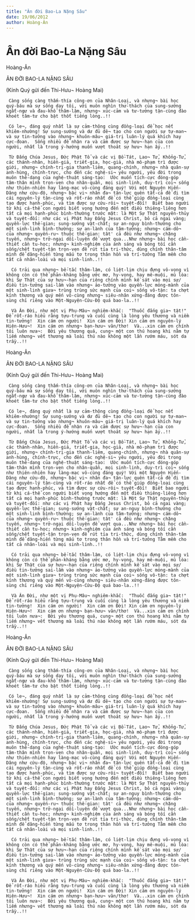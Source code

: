 ```yaml
---
title: "Ân đời Bao-La Nặng Sâu"
date: 19/06/2012
author: Hoàng-Ân
---
```


# Ân đời Bao-La Nặng Sâu

Hoàng-Ân

ÂN ĐỜI BAO-LA NẶNG SÂU

(Kính Quý gửi đến Thi-Hưu¬ Hoàng Mai)


     Càng sống càng thấm-thía công-ơn của Nhân-Loại, và nhưng¬ bài học quý-báu mà sự sống dạy tôi, với muôn nghìn thử-thách của sung-sướng ngất-ngư và đau-khổ thâm-lậm, nhưng¬ xúc-cảm và tư-tưởng tận-cùng đào khoét tâm-tư cho bật thốt tiếng lòng..!!

     Có le¬, đáng quý nhất là sự cảm-thông cùng đồng-loại để học nết khiêm-nhường! Sự sung-sướng và dư đủ dê¬ tạo cho con người sự tự-man¬ và sự tin-tưởng vào nhưng¬ khuôn-mâu¬ giá-trị luân-lý quá khích hay cực-đoan.  Sống nhiều để nhận ra và cảm được sự hưu¬-hạn của con người, nhất là trong ý-hướng muốn vượt thoát sự hưu¬ hạn ấy..!!

     Từ Đấng Chúa Jesus, Đức Phật Tổ và các vị Bồ-Tát, Lao¬ Tử, Khổng-Tử, các thánh-nhân, hiền-giả, triết-gia, học-giả, nhà mô-phạm trì được giới, nhưng¬ chính-trị-gia thanh-liêm, quang-chính, nhưng¬ nhà quân-sự anh-hùng, chính-trực, cho đến các nghệ-si¬ yêu người, yêu đời trong muôn thể-dạng của nghệ-thuật sáng-tạo:  Ước muốn tích-cực đóng-góp tâm-thân mình trọn-vẹn cho nhân-quần, mọi sinh-linh, duy-trì coi¬ sống như thiên-nhiên hay làng-mạc vô-cùng đáng quý! Với một Nguyện Hiến-Dâng như cứu-độ, nhưng¬ bậc vi¬ nhân đa¬ tận-lực quên tất-cả để đi tìm cái nguyên-lý tận-cùng và rốt-ráo nhất để có thể giúp đồng-loại cùng tạo được hạnh-phúc, và tìm được sự cứu-rôi¬ tuyệt-đối!  Biết bao người từ khi cá-thể con người biết vọng hướng đến một điều thiêng-liêng hơn tất cả mọi hạnh-phúc bình-thường trước mặt: là Một Sự Thật nguyên-thủy và tuyệt-đối: như các vị Phật hay Đấng Jesus Christ, bỏ cả ngai vàng; quyền-lực thế-gian; sung-sướng vật-chất; sự an-nguy bình-thường cho một sinh-linh bình-thường; sự an-lành của tâm-tưởng; nhưng¬ cám-dô¬ của nhưng¬ quyến-ru¬ thuộc thế-gian: tât' cả đều như nhưng¬ chặng tuyến, nhưng¬ trở-ngại dồi-luyện để vượt qua...Như nhưng¬ bài học cần-thiết cần tu-học; nhưng¬ kinh-nghiệm của ánh sáng và bóng tối cần sống/chết tuyệt-tận trọn-vẹn để rút tỉa tri-thức, dùng chính thân-tâm mình để dâng-hiến từng mấu tơ trong thân hồn và trí-tưởng Tằm mềm cho tất cả nhân-loài và mọi sinh-linh..!!

      Có trải qua nhưng¬ bế-tắc thâm-lậm, có liệt-lịm chịu đựng vô-vọng vì không còn có thể phản-kháng bằng ước mơ, hy-vọng, hay mê-muội, mù lòa: khi Sự Thật của sự hưu¬-hạn của riêng chính mình kề sát vào mọi sự/điều tin-tưởng sai-lầm vào nhưng¬ ảo-tưởng vào quyền-lực mỏng-mành của một sinh-linh giưa¬ trùng trùng sức mạnh của coi¬ sống vô-tận: ta chợt kính thương và quý mến vô-cùng nhưng¬ siêu-nhân xứng-đáng được tôn-sùng chỉ riêng vào Một-Nguyện-Cứu-Độ quá bao-la..!!

      Và Ân Đời, như một vị Phụ-Mâu¬ nghiêm-khắc:  "Thuốc đắng gia¬ tật!"  Để rốt-ráo hiểu rằng tựu-trung và cuối cùng là lòng yêu thương và niềm tin-tưởng!  Xin cám ơn người!  Xin cám ơn Đời! Xin cám ơn nguyên-lý Hiện-Hưu¬!  Xin cám ơn nhưng¬ bạn-hưu¬ văn/thơ!  Và...xin cám ơn chính tôi luôn nưa¬:  Bởi yêu thương quá, cung¬ một con thú hoang khi nằm tự liếm nhưng¬ vết thương mà loài thú nào không một lần rướm máu, sót da trầy..!!

Hoàng-Ân

ÂN ĐỜI BAO-LA NẶNG SÂU

(Kính Quý gửi đến Thi-Hưu¬ Hoàng Mai)


     Càng sống càng thấm-thía công-ơn của Nhân-Loại, và nhưng¬ bài học quý-báu mà sự sống dạy tôi, với muôn nghìn thử-thách của sung-sướng ngất-ngư và đau-khổ thâm-lậm, nhưng¬ xúc-cảm và tư-tưởng tận-cùng đào khoét tâm-tư cho bật thốt tiếng lòng..!!

     Có le¬, đáng quý nhất là sự cảm-thông cùng đồng-loại để học nết khiêm-nhường! Sự sung-sướng và dư đủ dê¬ tạo cho con người sự tự-man¬ và sự tin-tưởng vào nhưng¬ khuôn-mâu¬ giá-trị luân-lý quá khích hay cực-đoan.  Sống nhiều để nhận ra và cảm được sự hưu¬-hạn của con người, nhất là trong ý-hướng muốn vượt thoát sự hưu¬ hạn ấy..!!

     Từ Đấng Chúa Jesus, Đức Phật Tổ và các vị Bồ-Tát, Lao¬ Tử, Khổng-Tử, các thánh-nhân, hiền-giả, triết-gia, học-giả, nhà mô-phạm trì được giới, nhưng¬ chính-trị-gia thanh-liêm, quang-chính, nhưng¬ nhà quân-sự anh-hùng, chính-trực, cho đến các nghệ-si¬ yêu người, yêu đời trong muôn thể-dạng của nghệ-thuật sáng-tạo:  Ước muốn tích-cực đóng-góp tâm-thân mình trọn-vẹn cho nhân-quần, mọi sinh-linh, duy-trì coi¬ sống như thiên-nhiên hay làng-mạc vô-cùng đáng quý! Với một Nguyện Hiến-Dâng như cứu-độ, nhưng¬ bậc vi¬ nhân đa¬ tận-lực quên tất-cả để đi tìm cái nguyên-lý tận-cùng và rốt-ráo nhất để có thể giúp đồng-loại cùng tạo được hạnh-phúc, và tìm được sự cứu-rôi¬ tuyệt-đối!  Biết bao người từ khi cá-thể con người biết vọng hướng đến một điều thiêng-liêng hơn tất cả mọi hạnh-phúc bình-thường trước mặt: là Một Sự Thật nguyên-thủy và tuyệt-đối: như các vị Phật hay Đấng Jesus Christ, bỏ cả ngai vàng; quyền-lực thế-gian; sung-sướng vật-chất; sự an-nguy bình-thường cho một sinh-linh bình-thường; sự an-lành của tâm-tưởng; nhưng¬ cám-dô¬ của nhưng¬ quyến-ru¬ thuộc thế-gian: tât' cả đều như nhưng¬ chặng tuyến, nhưng¬ trở-ngại dồi-luyện để vượt qua...Như nhưng¬ bài học cần-thiết cần tu-học; nhưng¬ kinh-nghiệm của ánh sáng và bóng tối cần sống/chết tuyệt-tận trọn-vẹn để rút tỉa tri-thức, dùng chính thân-tâm mình để dâng-hiến từng mấu tơ trong thân hồn và trí-tưởng Tằm mềm cho tất cả nhân-loài và mọi sinh-linh..!!

      Có trải qua nhưng¬ bế-tắc thâm-lậm, có liệt-lịm chịu đựng vô-vọng vì không còn có thể phản-kháng bằng ước mơ, hy-vọng, hay mê-muội, mù lòa: khi Sự Thật của sự hưu¬-hạn của riêng chính mình kề sát vào mọi sự/điều tin-tưởng sai-lầm vào nhưng¬ ảo-tưởng vào quyền-lực mỏng-mành của một sinh-linh giưa¬ trùng trùng sức mạnh của coi¬ sống vô-tận: ta chợt kính thương và quý mến vô-cùng nhưng¬ siêu-nhân xứng-đáng được tôn-sùng chỉ riêng vào Một-Nguyện-Cứu-Độ quá bao-la..!!

      Và Ân Đời, như một vị Phụ-Mâu¬ nghiêm-khắc:  "Thuốc đắng gia¬ tật!"  Để rốt-ráo hiểu rằng tựu-trung và cuối cùng là lòng yêu thương và niềm tin-tưởng!  Xin cám ơn người!  Xin cám ơn Đời! Xin cám ơn nguyên-lý Hiện-Hưu¬!  Xin cám ơn nhưng¬ bạn-hưu¬ văn/thơ!  Và...xin cám ơn chính tôi luôn nưa¬:  Bởi yêu thương quá, cung¬ một con thú hoang khi nằm tự liếm nhưng¬ vết thương mà loài thú nào không một lần rướm máu, sót da trầy..!!

Hoàng-Ân

ÂN ĐỜI BAO-LA NẶNG SÂU

(Kính Quý gửi đến Thi-Hưu¬ Hoàng Mai)


     Càng sống càng thấm-thía công-ơn của Nhân-Loại, và nhưng¬ bài học quý-báu mà sự sống dạy tôi, với muôn nghìn thử-thách của sung-sướng ngất-ngư và đau-khổ thâm-lậm, nhưng¬ xúc-cảm và tư-tưởng tận-cùng đào khoét tâm-tư cho bật thốt tiếng lòng..!!

     Có le¬, đáng quý nhất là sự cảm-thông cùng đồng-loại để học nết khiêm-nhường! Sự sung-sướng và dư đủ dê¬ tạo cho con người sự tự-man¬ và sự tin-tưởng vào nhưng¬ khuôn-mâu¬ giá-trị luân-lý quá khích hay cực-đoan.  Sống nhiều để nhận ra và cảm được sự hưu¬-hạn của con người, nhất là trong ý-hướng muốn vượt thoát sự hưu¬ hạn ấy..!!

     Từ Đấng Chúa Jesus, Đức Phật Tổ và các vị Bồ-Tát, Lao¬ Tử, Khổng-Tử, các thánh-nhân, hiền-giả, triết-gia, học-giả, nhà mô-phạm trì được giới, nhưng¬ chính-trị-gia thanh-liêm, quang-chính, nhưng¬ nhà quân-sự anh-hùng, chính-trực, cho đến các nghệ-si¬ yêu người, yêu đời trong muôn thể-dạng của nghệ-thuật sáng-tạo:  Ước muốn tích-cực đóng-góp tâm-thân mình trọn-vẹn cho nhân-quần, mọi sinh-linh, duy-trì coi¬ sống như thiên-nhiên hay làng-mạc vô-cùng đáng quý! Với một Nguyện Hiến-Dâng như cứu-độ, nhưng¬ bậc vi¬ nhân đa¬ tận-lực quên tất-cả để đi tìm cái nguyên-lý tận-cùng và rốt-ráo nhất để có thể giúp đồng-loại cùng tạo được hạnh-phúc, và tìm được sự cứu-rôi¬ tuyệt-đối!  Biết bao người từ khi cá-thể con người biết vọng hướng đến một điều thiêng-liêng hơn tất cả mọi hạnh-phúc bình-thường trước mặt: là Một Sự Thật nguyên-thủy và tuyệt-đối: như các vị Phật hay Đấng Jesus Christ, bỏ cả ngai vàng; quyền-lực thế-gian; sung-sướng vật-chất; sự an-nguy bình-thường cho một sinh-linh bình-thường; sự an-lành của tâm-tưởng; nhưng¬ cám-dô¬ của nhưng¬ quyến-ru¬ thuộc thế-gian: tât' cả đều như nhưng¬ chặng tuyến, nhưng¬ trở-ngại dồi-luyện để vượt qua...Như nhưng¬ bài học cần-thiết cần tu-học; nhưng¬ kinh-nghiệm của ánh sáng và bóng tối cần sống/chết tuyệt-tận trọn-vẹn để rút tỉa tri-thức, dùng chính thân-tâm mình để dâng-hiến từng mấu tơ trong thân hồn và trí-tưởng Tằm mềm cho tất cả nhân-loài và mọi sinh-linh..!!

      Có trải qua nhưng¬ bế-tắc thâm-lậm, có liệt-lịm chịu đựng vô-vọng vì không còn có thể phản-kháng bằng ước mơ, hy-vọng, hay mê-muội, mù lòa: khi Sự Thật của sự hưu¬-hạn của riêng chính mình kề sát vào mọi sự/điều tin-tưởng sai-lầm vào nhưng¬ ảo-tưởng vào quyền-lực mỏng-mành của một sinh-linh giưa¬ trùng trùng sức mạnh của coi¬ sống vô-tận: ta chợt kính thương và quý mến vô-cùng nhưng¬ siêu-nhân xứng-đáng được tôn-sùng chỉ riêng vào Một-Nguyện-Cứu-Độ quá bao-la..!!

      Và Ân Đời, như một vị Phụ-Mâu¬ nghiêm-khắc:  "Thuốc đắng gia¬ tật!"  Để rốt-ráo hiểu rằng tựu-trung và cuối cùng là lòng yêu thương và niềm tin-tưởng!  Xin cám ơn người!  Xin cám ơn Đời! Xin cám ơn nguyên-lý Hiện-Hưu¬!  Xin cám ơn nhưng¬ bạn-hưu¬ văn/thơ!  Và...xin cám ơn chính tôi luôn nưa¬:  Bởi yêu thương quá, cung¬ một con thú hoang khi nằm tự liếm nhưng¬ vết thương mà loài thú nào không một lần rướm máu, sót da trầy..!!
